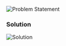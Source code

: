 ![Problem Statement](https://github.com/cpp-rakesh/introduction_to_algorithms_CLRS/blob/master/chapter_2_getting_started/2.2_analyzing_algorithms/exercises/2.2-1/repo/problem.png)

### Solution
![Solution](https://github.com/cpp-rakesh/introduction_to_algorithms_CLRS/blob/master/chapter_2_getting_started/2.2_analyzing_algorithms/exercises/2.2-1/repo/2.2-1.png)
